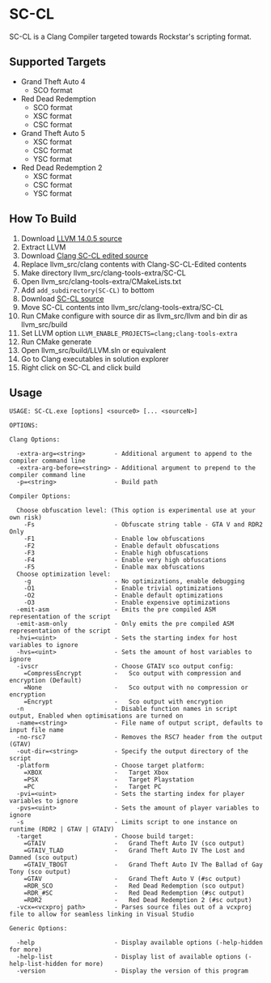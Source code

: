 # SC-CL
SC-CL is a Clang Compiler targeted towards Rockstar's scripting format.

Supported Targets
---------------------------------
* Grand Theft Auto 4
    * SCO format
* Red Dead Redemption
    * SCO format
    * XSC format
    * CSC format
* Grand Theft Auto 5
    * XSC format
    * CSC format
    * YSC format
* Red Dead Redemption 2
    * XSC format
    * CSC format
    * YSC format

How To Build
---------------------------------
1. Download [LLVM 14.0.5 source](https://github.com/llvm/llvm-project/releases/tag/llvmorg-14.0.5)
2. Extract LLVM
3. Download [Clang SC-CL edited source](https://github.com/NativeFunction/Clang-SC-CL-Edited)
4. Replace llvm_src/clang contents with Clang-SC-CL-Edited contents
5. Make directory llvm_src/clang-tools-extra/SC-CL
6. Open llvm_src/clang-tools-extra/CMakeLists.txt
7. Add ```add_subdirectory(SC-CL)``` to bottom
8. Download [SC-CL source](https://github.com/NativeFunction/SC-CL)
9. Move SC-CL contents into llvm_src/clang-tools-extra/SC-CL
10. Run CMake configure with source dir as llvm_src/llvm and bin dir as llvm_src/build
11. Set LLVM option ```LLVM_ENABLE_PROJECTS=clang;clang-tools-extra```
12. Run CMake generate
13. Open llvm_src/build/LLVM.sln or equivalent
14. Go to Clang executables in solution explorer
15. Right click on SC-CL and click build
  
Usage
---------------------------------

```console
USAGE: SC-CL.exe [options] <source0> [... <sourceN>]

OPTIONS:

Clang Options:

  -extra-arg=<string>        - Additional argument to append to the compiler command line
  -extra-arg-before=<string> - Additional argument to prepend to the compiler command line
  -p=<string>                - Build path

Compiler Options:

  Choose obfuscation level: (This option is experimental use at your own risk)
    -Fs                      - Obfuscate string table - GTA V and RDR2 Only
    -F1                      - Enable low obfuscations
    -F2                      - Enable default obfuscations
    -F3                      - Enable high obfuscations
    -F4                      - Enable very high obfuscations
    -F5                      - Enable max obfuscations
  Choose optimization level:
    -g                       - No optimizations, enable debugging
    -O1                      - Enable trivial optimizations
    -O2                      - Enable default optimizations
    -O3                      - Enable expensive optimizations
  -emit-asm                  - Emits the pre compiled ASM representation of the script
  -emit-asm-only             - Only emits the pre compiled ASM representation of the script
  -hvi=<uint>                - Sets the starting index for host variables to ignore
  -hvs=<uint>                - Sets the amount of host variables to ignore
  -ivscr                     - Choose GTAIV sco output config:
    =CompressEncrypt         -   Sco output with compression and encryption (Default)
    =None                    -   Sco output with no compression or encryption
    =Encrypt                 -   Sco output with encryption
  -n                         - Disable function names in script output, Enabled when optimisations are turned on
  -name=<string>             - File name of output script, defaults to input file name
  -no-rsc7                   - Removes the RSC7 header from the output (GTAV)
  -out-dir=<string>          - Specify the output directory of the script
  -platform                  - Choose target platform:
    =XBOX                    -   Target Xbox
    =PSX                     -   Target Playstation
    =PC                      -   Target PC
  -pvi=<uint>                - Sets the starting index for player variables to ignore
  -pvs=<uint>                - Sets the amount of player variables to ignore
  -s                         - Limits script to one instance on runtime (RDR2 | GTAV | GTAIV)
  -target                    - Choose build target:
    =GTAIV                   -   Grand Theft Auto IV (sco output)
    =GTAIV_TLAD              -   Grand Theft Auto IV The Lost and Damned (sco output)
    =GTAIV_TBOGT             -   Grand Theft Auto IV The Ballad of Gay Tony (sco output)
    =GTAV                    -   Grand Theft Auto V (#sc output)
    =RDR_SCO                 -   Red Dead Redemption (sco output)
    =RDR_#SC                 -   Red Dead Redemption (#sc output)
    =RDR2                    -   Red Dead Redemption 2 (#sc output)
  -vcx=<vcxproj path>        - Parses source files out of a vcxproj file to allow for seamless linking in Visual Studio

Generic Options:

  -help                      - Display available options (-help-hidden for more)
  -help-list                 - Display list of available options (-help-list-hidden for more)
  -version                   - Display the version of this program
```
